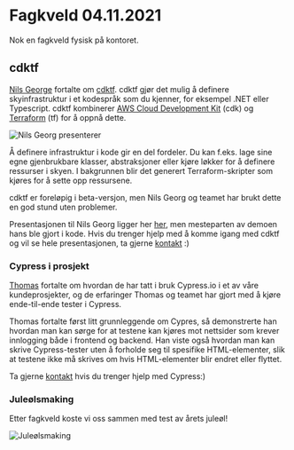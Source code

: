 # Fagkveld 04.11.2021

Nok en fagkveld fysisk på kontoret.

## cdktf

[Nils George](https://novanet.no/menneskene/nils-georg-skutle) fortalte om [cdktf](https://learn.hashicorp.com/tutorials/terraform/cdktf). cdktf gjør det mulig å definere skyinfrastruktur i et kodespråk som du kjenner, for eksempel .NET eller Typescript. cdktf kombinerer [AWS Cloud Development Kit](https://aws.amazon.com/cdk/) (cdk) og [Terraform](https://www.terraform.io/) (tf) for å oppnå dette.

![Nils Georg presenterer](https://github.com/novanet/fagkvelder/blob/master/docs/2021104/content/IMG_9008.heic)

Å definere infrastruktur i kode gir en del fordeler. Du kan f.eks. lage sine egne gjenbrukbare klasser, abstraksjoner eller kjøre løkker for å definere ressurser i skyen. I bakgrunnen blir det generert Terraform-skripter som kjøres for å sette opp ressursene.

cdktf er foreløpig i beta-versjon, men Nils Georg og teamet har brukt dette en god stund uten problemer.

Presentasjonen til Nils Georg ligger her [her](https://github.com/novanet/fagkvelder/blob/master/docs/20211104/content/cdktf.png), men mesteparten av demoen hans ble gjort i kode. Hvis du trenger hjelp med å komme igang med cdktf og vil se hele presentasjonen, ta gjerne [kontakt](mailto:cto@novanet.no) :)

### Cypress i prosjekt

[Thomas](https://novanet.no/menneskene/thomas-karoliussen[]) fortalte om hvordan de har tatt i bruk Cypress.io i et av våre kundeprosjekter, og de erfaringer Thomas og teamet har gjort med å kjøre ende-til-ende tester i Cypress.

Thomas fortalte først litt grunnleggende om Cypres, så demonstrerte han hvordan man kan sørge for at testene kan kjøres mot nettsider som krever innlogging både i frontend og backend. Han viste også hvordan man kan skrive Cypress-tester uten å forholde seg til spesifike HTML-elementer, slik at testene ikke må skrives om hvis HTML-elementer blir endret eller flyttet.

Ta gjerne [kontakt](mailto:cto@novanet.no) hvis du trenger hjelp med Cypress:)

### Juleølsmaking

Etter fagkveld koste vi oss sammen med test av årets juleøl!

![Juleølsmaking](https://github.com/novanet/fagkvelder/blob/master/docs/2021104/content/IMG_9032.heic)
